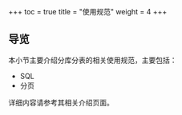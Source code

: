 +++
toc = true
title = "使用规范"
weight = 4
+++

## 导览

本小节主要介绍分库分表的相关使用规范，主要包括：

* SQL
* 分页

详细内容请参考其相关介绍页面。